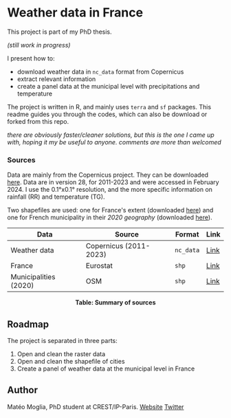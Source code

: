 # Weather data in France

This project is part of my PhD thesis. 

_(still work in progress)_

I present how to:

- download weather data in ``nc_data`` format from Copernicus
- extract relevant information
- create a panel data at the municipal level with precipitations and temperature

The project is written in R, and mainly uses ``terra`` and ``sf`` packages. This readme guides you through the codes, which can also be download or forked from this repo. 

_there are obviously faster/cleaner solutions, but this is the one I came up with, hoping it my be useful to anyone. comments are more than welcomed_

### Sources

Data are mainly from the Copernicus project. They can be downloaded [here](https://surfobs.climate.copernicus.eu/dataaccess/access_eobs_chunks.php). Data are in version 28, for 2011-2023 and were accessed in February 2024. I use the 0.1°x0.1° resolution, and the more specific information on rainfall (RR) and temperature (TG). 

Two shapefiles are used: one for France's extent (downloaded [here](https://ec.europa.eu/eurostat/fr/web/gisco/geodata/reference-data/administrative-units-statistical-units/nuts)) and one for French municipality in their *2020 geography* (downloaded [here](https://www.data.gouv.fr/fr/datasets/decoupage-administratif-communal-francais-issu-d-openstreetmap/)). 

<div align="center">
  
| Data               | Source             | Format    | Link                                                                                              |
|--------------------|--------------------|-----------|---------------------------------------------------------------------------------------------------|
| Weather data       | Copernicus (2011-2023) | `nc_data` | [Link](https://surfobs.climate.copernicus.eu/dataaccess/access_eobs_chunks.php)                   |
| France             | Eurostat           | `shp`     | [Link](https://ec.europa.eu/eurostat/fr/web/gisco/geodata/reference-data/administrative-units-statistical-units/nuts) |
| Municipalities (2020) | OSM              | `shp`     | [Link](https://www.data.gouv.fr/fr/datasets/decoupage-administratif-communal-francais-issu-d-openstreetmap/) |

**Table: Summary of sources**

</div>

## Roadmap

The project is separated in three parts:

1. Open and clean the raster data 
2. Open and clean the shapefile of cities
3. Create a panel of weather data at the municipal level in France

## Author

Matéo Moglia, PhD student at CREST/IP-Paris.
[Website](https://mateomoglia.github.io)
[Twitter](https://twitter.com/MateoMogliaEcon)

